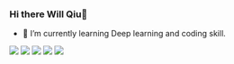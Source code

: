 ### Hi there Will Qiu👋

- 🌱 I’m currently learning Deep learning and coding skill.

<!--
**greamown/greamown** is a ✨ _special_ ✨ repository because its `README.md` (this file) appears on your GitHub profile.

Here are some ideas to get you started:

- 🔭 I’m currently working on ...
- 🌱 I’m currently learning ...
- 👯 I’m looking to collaborate on ...
- 🤔 I’m looking for help with ...
- 💬 Ask me about ...
- 📫 How to reach me: ...
- 😄 Pronouns: ...
- ⚡ Fun fact: ...
-->



![](https://github-profile-summary-cards.vercel.app/api/cards/repos-per-language?username=greamown&theme=github)
![](https://github-profile-summary-cards.vercel.app/api/cards/most-commit-language?username=greamown&theme=github)
![](https://github-profile-summary-cards.vercel.app/api/cards/stats?username=greamown&theme=github)
![](https://github-profile-summary-cards.vercel.app/api/cards/productive-time?username=greamown&theme=github)
![](https://github-profile-summary-cards.vercel.app/api/cards/profile-details?username=greamown&theme=github)


